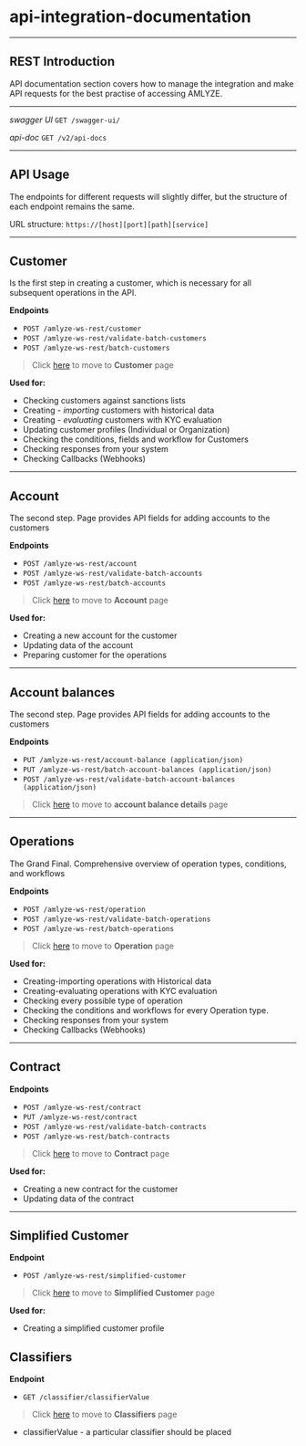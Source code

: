 # api-integration-documentation

---
## REST Introduction

API documentation section covers how to manage the integration and make API requests for the best practise of accessing AMLYZE.

---

*swagger UI* `GET /swagger-ui/`

*api-doc* `GET /v2/api-docs`

---
## API Usage

The endpoints for different requests will slightly differ, but the structure of each endpoint remains the same.

URL structure: `https://[host][port][path][service]`

---
## Customer

Is the first step in creating a customer, which is necessary for all subsequent operations in the API.

<b>Endpoints</b>

* `POST /amlyze-ws-rest/customer`
* `POST /amlyze-ws-rest/validate-batch-customers`
* `POST /amlyze-ws-rest/batch-customers`

> Click [here](customer/README.md)  to move to <b>Customer</b> page

    
<b>Used for:</b>
* Checking customers against sanctions lists
* Creating - <i>importing</i> customers with historical data
* Creating - <i>evaluating</i> customers with KYC evaluation
* Updating customer profiles (Individual or Organization)
* Checking the conditions, fields and workflow for Customers
* Checking responses from your system
* Checking Callbacks (Webhooks)
---

## Account
The second step. Page provides API fields for adding accounts to the customers

<b>Endpoints</b>

* `POST /amlyze-ws-rest/account`
* `POST /amlyze-ws-rest/validate-batch-accounts`
* `POST /amlyze-ws-rest/batch-accounts`


> Click [here](account/README.md)  to move to <b>Account</b> page


<b>Used for:</b>
* Creating a new account for the customer
* Updating data of the account
* Preparing customer for the operations

---

## Account balances
The second step. Page provides API fields for adding accounts to the customers

<b>Endpoints</b>

* `PUT /amlyze-ws-rest/account-balance (application/json)`
* `PUT /amlyze-ws-rest/batch-account-balances (application/json)`
* `POST /amlyze-ws-rest/validate-batch-account-balances (application/json)`


> Click [here](./accountBalance/README.md) to move to <b>account balance details</b> page

---

## Operations
The Grand Final. Comprehensive overview of operation types, conditions, and workflows

<b>Endpoints</b>

* `POST /amlyze-ws-rest/operation`
* `POST /amlyze-ws-rest/validate-batch-operations`
* `POST /amlyze-ws-rest/batch-operations`

> Click [here](operation/README.md) to move to <b>Operation</b> page


<b>Used for:</b>
* Creating-importing operations with Historical data
* Creating-evaluating operations with KYC evaluation
* Checking  every possible type of operation
* Checking the conditions and workflows for every Operation type.
* Checking responses from your system
* Checking Callbacks (Webhooks)
---

## Contract

<b>Endpoints</b>

* `POST /amlyze-ws-rest/contract`
* `PUT /amlyze-ws-rest/contract`
* `POST /amlyze-ws-rest/validate-batch-contracts`
* `POST /amlyze-ws-rest/batch-contracts`

 > Click [here](contract/README.md) to move to <b>Contract</b> page

<b>Used for:</b>
* Creating a new contract for the customer
* Updating data of the contract

---

## Simplified Customer

<b>Endpoint</b>

* `POST /amlyze-ws-rest/simplified-customer`

> Click [here](simplifiedCustomer/README.md) to move to <b>Simplified Customer</b> page


<b>Used for:</b>
* Creating a simplified customer profile


## Classifiers

<b>Endpoint</b>

* `GET /classifier/classifierValue`


 > Click [here](../Classifiers/classifiers.md) to move to <b>Classifiers</b> page 
  

* classifierValue   - a particular classifier should be placed
